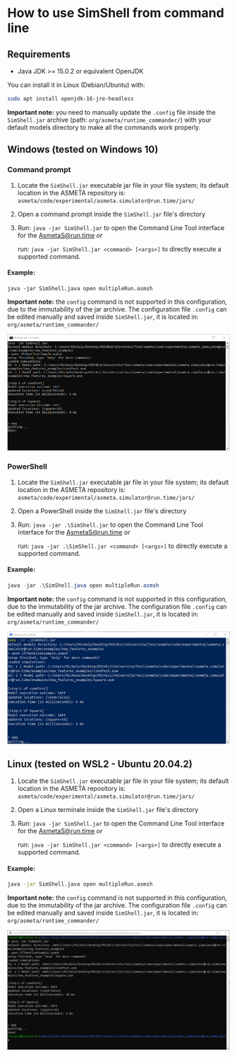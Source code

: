 # How to use SimShell from command line

## Requirements
* Java JDK >= 15.0.2 or equivalent OpenJDK

You can install it in Linux (Debian/Ubuntu) with:
```bash
sudo apt install openjdk-16-jre-headless
```
**Important note:** you need to manually update the `.config` file inside the `SimShell.jar` archive (path: `org/asmeta/runtime_commander/`) with your default models directory to make all the commands work properly.
## Windows (tested on Windows 10)
### Command prompt
1. Locate the `SimShell.jar` executable jar file in your file system; its default location in the ASMETA repository is: `asmeta/code/experimental/asmeta.simulator@run.time/jars/`

2. Open a command prompt inside the `SimShell.jar` file's directory
3. Run: `java -jar SimShell.jar` to open the Command Line Tool interface for the AsmetaS@run.time *or*

    run: `java -jar SimShell.jar <command> [<args>]` to directly execute a supported command.

#### Example:
```
java -jar SimShell.java open multipleRun.asmsh
```

**Important note:** the `config` command is not supported in this configuration, due to the immutability of the jar archive. The configuration file `.config` can be edited manually and saved inside `SimShell.jar`, it is located in: `org/asmeta/runtime_commander/`

![command prompt example](./doc/command_prompt_example.png "SimShell executing in Windows 10 Command Prompt")
### PowerShell
1. Locate the `SimShell.jar` executable jar file in your file system; its default location in the ASMETA repository is: `asmeta/code/experimental/asmeta.simulator@run.time/jars/`

2. Open a PowerShell inside the `SimShell.jar` file's directory
3. Run: `java -jar .\SimShell.jar` to open the Command Line Tool interface for the AsmetaS@run.time *or*

    run: `java -jar .\SimShell.jar <command> [<args>]` to directly execute a supported command.

#### Example:
```PowerShell
java -jar .\SimShell.java open multipleRun.asmsh
```

**Important note:** the `config` command is not supported in this configuration, due to the immutability of the jar archive. The configuration file `.config` can be edited manually and saved inside `SimShell.jar`, it is located in: `org/asmeta/runtime_commander/`

![powershell example](./doc/powershell_example.png "SimShell executing in Windows 10 PowerShell")

## Linux (tested on WSL2 - Ubuntu 20.04.2)
1. Locate the `SimShell.jar` executable jar file in your file system; its default location in the ASMETA repository is: `asmeta/code/experimental/asmeta.simulator@run.time/jars/`

2. Open a Linux terminale inside the `SimShell.jar` file's directory
3. Run: `java -jar SimShell.jar` to open the Command Line Tool interface for the AsmetaS@run.time *or*

    run: `java -jar SimShell.jar <command> [<args>]` to directly execute a supported command.

#### Example:
```bash
java -jar SimShell.java open multipleRun.asmsh
```

**Important note:** the `config` command is not supported in this configuration, due to the immutability of the jar archive. The configuration file `.config` can be edited manually and saved inside `SimShell.jar`, it is located in: `org/asmeta/runtime_commander/`

![wsl example](./doc/wsl_example.png "SimShell executing in WSL2 (Ubuntu - 20.04.2)")